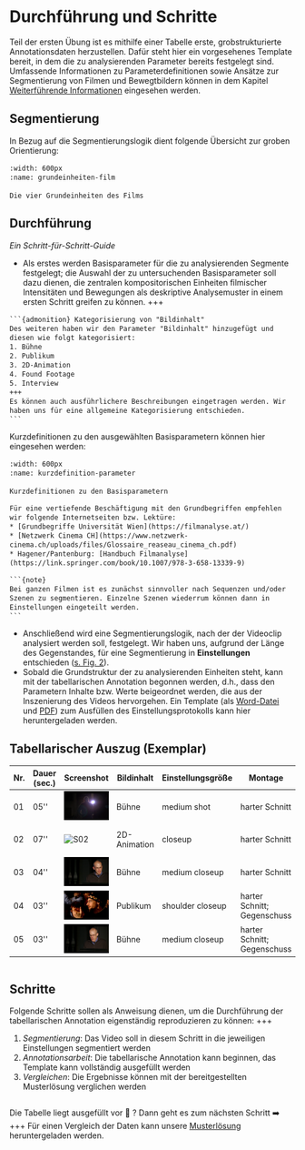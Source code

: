# Durchführung und Schritte
Teil der ersten Übung ist es mithilfe einer Tabelle erste, grobstrukturierte Annotationsdaten herzustellen. Dafür steht hier ein vorgesehenes Template bereit, in dem die zu analysierenden Parameter bereits festgelegt sind. Umfassende Informationen zu Parameterdefinitionen sowie Ansätze zur Segmentierung von Filmen und Bewegtbildern können in dem Kapitel [Weiterführende Informationen](../Kapitel_I/Information_und_Material) eingesehen werden. 
## Segmentierung
In Bezug auf die Segmentierungslogik dient folgende Übersicht zur groben Orientierung:
```{figure} ../assets/Vier-Grundeinheiten-des-Films.png
:width: 600px
:name: grundeinheiten-film

Die vier Grundeinheiten des Films
```
## Durchführung
*Ein Schritt-für-Schritt-Guide*
* Als erstes werden Basisparameter für die zu analysierenden Segmente festgelegt; die Auswahl der zu untersuchenden Basisparameter soll dazu dienen, die zentralen kompositorischen Einheiten filmischer Intensitäten und Bewegungen als deskriptive Analysemuster in einem ersten Schritt greifen zu können.
+++
````{margin}
```{admonition} Kategorisierung von "Bildinhalt"
Des weiteren haben wir den Parameter "Bildinhalt" hinzugefügt und diesen wie folgt kategorisiert: 
1. Bühne
2. Publikum
3. 2D-Animation
4. Found Footage
5. Interview
+++
Es können auch ausführlichere Beschreibungen eingetragen werden. Wir haben uns für eine allgemeine Kategorisierung entschieden.
```
````

Kurzdefinitionen zu den ausgewählten Basisparametern können hier eingesehen werden:
```{figure} ../assets/Kurzdefinition-Parameter.png
:width: 600px
:name: kurzdefinition-parameter

Kurzdefinitionen zu den Basisparametern
```
```{seealso}
Für eine vertiefende Beschäftigung mit den Grundbegriffen empfehlen wir folgende Internetseiten bzw. Lektüre:
* [Grundbegriffe Universität Wien](https://filmanalyse.at/)
* [Netzwerk Cinema CH](https://www.netzwerk-cinema.ch/uploads/files/Glossaire_reaseau_cinema_ch.pdf)
* Hagener/Pantenburg: [Handbuch Filmanalyse](https://link.springer.com/book/10.1007/978-3-658-13339-9)
```
````{margin}
```{note}
Bei ganzen Filmen ist es zunächst sinnvoller nach Sequenzen und/oder Szenen zu segmentieren. Einzelne Szenen wiederrum können dann in Einstellungen eingeteilt werden.
```
````
* Anschließend wird eine Segmentierungslogik, nach der der Videoclip analysiert werden soll, festgelegt. Wir haben uns, aufgrund der Länge des Gegenstandes, für eine Segmentierung in **Einstellungen** entschieden ([s. Fig. 2](#grundeinheiten-film)). 
* Sobald die Grundstruktur der zu analysierenden Einheiten steht, kann mit der tabellarischen Annotation begonnen werden, d.h., dass den Parametern Inhalte bzw. Werte beigeordnet werden, die aus der Inszenierung des Videos hervorgehen. Ein Template (als [Word-Datei](../assets/Tabellarische-Annotation-Template-Quadriga.docx) und [PDF](../assets/Tabellarische-Annotation-Template-Quadriga.pdf)) zum Ausfüllen des Einstellungsprotokolls kann hier heruntergeladen werden.
## Tabellarischer Auszug (Exemplar)
| Nr. | Dauer (sec.) | Screenshot | Bildinhalt | Einstellungsgröße | Montage | Kamera | Ton/Musik | Farbe | Licht |
|-----|--------------|------------|------------|--------------------|-------------------|----------------------------------|-----------|-------|-------|
| 01  | 05'' |![S01](../assets/S01.png)| Bühne | medium shot        | harter Schnitt   | low-angle; Fahrt: leicht>links     | Dialog/Rede (onscreen) | schwarz | dunkel |
| 02  | 07'' | ![S02](../assets/S02.png) | 2D-Animation | closeup           | harter Schnitt   | high-angle; Fahrt: unten>oben     | Dialog/Rede /Gelächter (offscreen) | weiß, braun, rot | dunkel; hell |
| 03  | 04''  | ![S03](../assets/S03.png) | Bühne                     | medium closeup     | harter Schnitt   | straight-angle; unbewegt          | Dialog/Rede (onscreen) | schwarz; grau | dunkel |
| 04  | 03''    | ![S04](../assets/S04.png) | Publikum | shoulder closeup  | harter Schnitt; Gegenschuss | straight-angle; unbewegt | Applaus (onscreen) | orange; schwarz | dunkel |
| 05  | 03'' | ![S05](../assets/S05.png) | Bühne                     | medium closeup     | harter Schnitt; Gegenschuss | straight-angle; unbewegt | Dialog/Rede (onscreen) | schwarz; grau | dunkel |
```{important} Eine tabellarische Annotation erfordert viel Zeit und Aufmerksamkeit, da alle Daten, beispielsweise mit einem Textprogramm, manuell eingetragen werden müssen. 
```
## Schritte
Folgende Schritte sollen als Anweisung dienen, um die Durchführung der tabellarischen Annotation eigenständig reproduzieren zu können:
+++
1. *Segmentierung*: Das Video soll in diesem Schritt in die jeweiligen Einstellungen segmentiert werden
2. *Annotationsarbeit*: Die tabellarische Annotation kann beginnen, das Template kann vollständig ausgefüllt werden 
3. *Vergleichen*: Die Ergebnisse können mit der bereitgestellten Musterlösung verglichen werden
```{attention} Die Annotationen bzw. Annotationsmethode kann sich in einigen Punkten auch unterscheiden. Entscheidend ist, dass filmanalytische Daten in einem ersten Schritt erfasst und verglichen werden können.
```
Die Tabelle liegt ausgefüllt vor 👏 ? Dann geht es zum nächsten Schritt ➡️ 
+++
Für einen Vergleich der Daten kann unsere [Musterlösung](../assets/Tabellarische-Annotation-Musterlösung-Quadriga.pdf) heruntergeladen werden.
